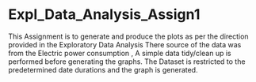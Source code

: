 # Expl_Data_Analysis_Assign1
This Assignment is to generate and produce the plots as per the direction provided in the Exploratory Data Analysis 
There source of the data was from the Electric power consumption , A simple data tidy/clean up is performed 
before generating the graphs. The Dataset is restricted to the predetermined date durations and the graph is generated.
